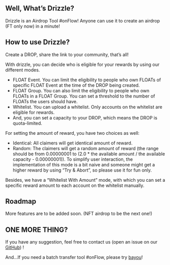 ## Well, What’s Drizzle?

Drizzle is an Airdrop Tool #onFlow! Anyone can use it to create an airdrop (FT only now) in a minute!

## How to use Drizzle?

Create a DROP, share the link to your community, that’s all!

With drizzle, you can decide who is eligible for your rewards by using our different modes.

- FLOAT Event. You can limit the eligibility to people who own FLOATs of specific FLOAT Event at the time of the DROP being created.
- FLOAT Group. You can also limit the eligibility to people who own FLOATs in a FLOAT Group. You can set a threshold to the number of FLOATs the users should have.
- Whitelist. You can upload a whitelist. Only accounts on the whitelist are eligible for rewards.
- And, you can set a capacity to your DROP, which means the DROP is quota-limited.

For setting the amount of reward, you have two choices as well:

- Identical: All claimers will get identical amount of reward.
- Random: The claimers will get a random amount of reward (the range should be from 0.00000001 to (2.0 * the available amount / the available capacity - 0.00000001)). To simplify user interaction, the implementation of this mode is a bit naive and someone might get a higher reward by using “Try & Abort”, so please use it for fun only.

Besides, we have a “Whitelist With Amount” mode, with which you can set a specific reward amount to each account on the whitelist manually.

## Roadmap

More features are to be added soon. (NFT airdrop to be the next one!)

## ONE MORE THING?

If you have any suggestion, feel free to contact us (open an issue on our [GitHub](https://github.com/33-Labs/drizzle)) !

And…If you need a batch transfer tool #onFlow, please try [bayou](https://bayou.vercel.app/)!
